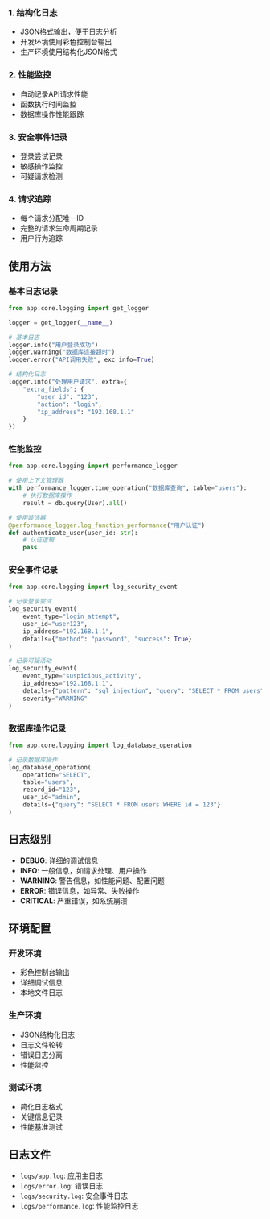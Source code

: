 ### 1. 结构化日志
- JSON格式输出，便于日志分析
- 开发环境使用彩色控制台输出
- 生产环境使用结构化JSON格式

### 2. 性能监控
- 自动记录API请求性能
- 函数执行时间监控
- 数据库操作性能跟踪

### 3. 安全事件记录
- 登录尝试记录
- 敏感操作监控
- 可疑请求检测

### 4. 请求追踪
- 每个请求分配唯一ID
- 完整的请求生命周期记录
- 用户行为追踪

## 使用方法

### 基本日志记录

```python
from app.core.logging import get_logger

logger = get_logger(__name__)

# 基本日志
logger.info("用户登录成功")
logger.warning("数据库连接超时")
logger.error("API调用失败", exc_info=True)

# 结构化日志
logger.info("处理用户请求", extra={
    "extra_fields": {
        "user_id": "123",
        "action": "login",
        "ip_address": "192.168.1.1"
    }
})
```

### 性能监控

```python
from app.core.logging import performance_logger

# 使用上下文管理器
with performance_logger.time_operation("数据库查询", table="users"):
    # 执行数据库操作
    result = db.query(User).all()

# 使用装饰器
@performance_logger.log_function_performance("用户认证")
def authenticate_user(user_id: str):
    # 认证逻辑
    pass
```

### 安全事件记录

```python
from app.core.logging import log_security_event

# 记录登录尝试
log_security_event(
    event_type="login_attempt",
    user_id="user123",
    ip_address="192.168.1.1",
    details={"method": "password", "success": True}
)

# 记录可疑活动
log_security_event(
    event_type="suspicious_activity",
    ip_address="192.168.1.1",
    details={"pattern": "sql_injection", "query": "SELECT * FROM users"},
    severity="WARNING"
)
```

### 数据库操作记录

```python
from app.core.logging import log_database_operation

# 记录数据库操作
log_database_operation(
    operation="SELECT",
    table="users",
    record_id="123",
    user_id="admin",
    details={"query": "SELECT * FROM users WHERE id = 123"}
)
```

## 日志级别

- **DEBUG**: 详细的调试信息
- **INFO**: 一般信息，如请求处理、用户操作
- **WARNING**: 警告信息，如性能问题、配置问题
- **ERROR**: 错误信息，如异常、失败操作
- **CRITICAL**: 严重错误，如系统崩溃

## 环境配置

### 开发环境
- 彩色控制台输出
- 详细调试信息
- 本地文件日志

### 生产环境
- JSON结构化日志
- 日志文件轮转
- 错误日志分离
- 性能监控

### 测试环境
- 简化日志格式
- 关键信息记录
- 性能基准测试

## 日志文件

- `logs/app.log`: 应用主日志
- `logs/error.log`: 错误日志
- `logs/security.log`: 安全事件日志
- `logs/performance.log`: 性能监控日志
